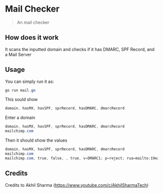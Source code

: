 # Mail Checker
> An mail checker

## How does it work
It scans the inputted domain and checks if it has
DMARC, SPF Record, and a Mail Server

## Usage
You can simply run it as:
```powershell
go run mail.go
```

This sould show
```powershell
domain, hasMX, hasSPF, sprRecord, hasDMARC, dmarcRecord
```

Enter a domain
```powershell
domain, hasMX, hasSPF, sprRecord, hasDMARC, dmarcRecord
mailchimp.com
```

Then it should show the values
```powershell
domain, hasMX, hasSPF, sprRecord, hasDMARC, dmarcRecord
mailchimp.com
mailchimp.com, true, false, , true, v=DMARC1; p=reject; rua=mailto:19ezfriw@ag.dmarcian.com; ruf=mailto:19ezfriw@fr.dmarcian.com
```

## Credits

Credits to Akhil Sharma (https://www.youtube.com/c/AkhilSharmaTech)
